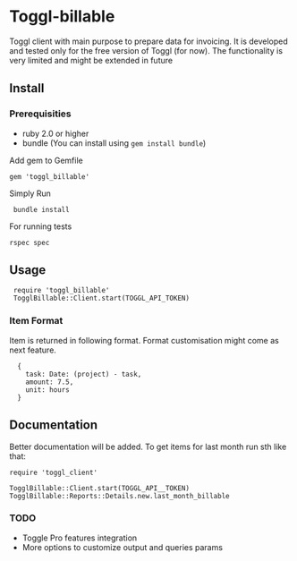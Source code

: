 Toggl-billable
==============

Toggl client with main purpose to prepare data for invoicing. It is developed and tested only for the free version of 
Toggl (for now). The functionality is very limited and might be extended in future 
 
## Install

### Prerequisities

 - ruby 2.0 or higher
 - bundle (You can install using `gem install bundle`) 

Add gem to Gemfile

    gem 'toggl_billable'


Simply Run 

     bundle install

For running tests

    rspec spec
    
 
## Usage
 
     require 'toggl_billable'
     TogglBillable::Client.start(TOGGL_API_TOKEN)
     
### Item Format

Item is returned in following format. Format customisation might come as next feature. 

      {
        task: Date: (project) - task,
        amount: 7.5,
        unit: hours
      }
     
## Documentation
    
Better documentation will be added. To get items for last month run sth like that:

    require 'toggl_client'
    
    TogglBillable::Client.start(TOGGL_API__TOKEN)
    TogglBillable::Reports::Details.new.last_month_billable
    
### TODO

 - Toggle Pro features integration
 - More options to customize output and queries params
 
 